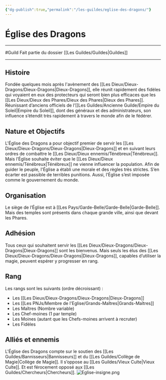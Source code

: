 ```yaml
---
{"dg-publish":true,"permalink":"/les-guildes/eglise-des-dragons/"}
---
```


# Église des Dragons
---
#Guild 
Fait partie du dossier [[Les Guildes/Guildes\|Guildes]]

-------
## Histoire
Fondée quelques mois après l'avènement des [[Les Dieux/Dieux-Dragons/Dieux-Dragons\|Dieux-Dragons]], elle réunit rapidement des fidèles qui voyaient en eux des protecteurs qui seront bien plus efficaces que les [[Les Dieux/Dieux des Phares/Dieux des Phares\|Dieux des Phares]].
Réunissant d’anciens officiels de l’[[Les Guildes/Ancienne Guilde/Empire du Soleil\|Empire du Soleil]], dont des généraux et des administrateurs, son influence s’étendit très rapidement à travers le monde afin de le fédérer.
## Nature et Objectifs
L'Église des Dragons a pour objectif premier de servir les [[Les Dieux/Dieux-Dragons/Dieux-Dragons\|Dieux-Dragons]] et en suivant leurs ordres de combattre le [[Les Dieux/Dieux ennemis/Ténébreux\|Ténébreux]]. Mais l’Église souhaite éviter que le [[Les Dieux/Dieux ennemis/Ténébreux\|Ténébreux]] ne vienne influencer la population. Afin de guider le peuple, l'Église a établi une morale et des règles très strictes. S’en écarter est passible de terribles punitions.
Aussi, l’Église s’est imposée comme le gouvernement du monde.
## Organisation
Le siège de l’Église est à [[Les Pays/Garde-Belle/Garde-Belle\|Garde-Belle]]. Mais des temples sont présents dans chaque grande ville, ainsi que devant les Phares.
## Adhésion
Tous ceux qui souhaitent servir les [[Les Dieux/Dieux-Dragons/Dieux-Dragons\|Dieux-Dragons]] sont les bienvenus. Mais seuls les élus des [[Les Dieux/Dieux-Dragons/Dieux-Dragons\|Dieux-Dragons]], capables d’utiliser la magie, peuvent espérer y progresser en rang.
## Rang
Les rangs sont les suivants (ordre décroissant) :
- Les [[Les Dieux/Dieux-Dragons/Dieux-Dragons\|Dieux-Dragons]]
- Les [[Les PNJs/Membre de l'Eglise/Grands-Maîtres\|Grands-Maîtres]]
- Les Maîtres (Nombre variable)
- Les Chef-moines (1 par temple)
- Les Moines (autant que les Chefs-moines arrivent à recruter)
- Les Fidèles
## Alliés et ennemis
L'Église des Dragons compte sur le soutien des [[Les Guildes/Bannisseurs\|Bannisseurs]] et du [[Les Guildes/Collège de Magie\|Collège de Magie]].
Il s’oppose au [[Les Guildes/Vieux Culte\|Vieux Culte]]. Et est férocement opposé aux [[Les Guildes/Chercheurs\|Chercheurs]].
![Eglise-insigne.png](/img/user/_Images/_Guilde/Eglise-insigne.png)